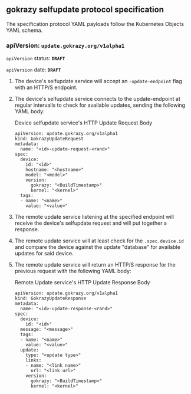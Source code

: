## gokrazy selfupdate protocol specification

The specification protocol YAML payloads follow the Kubernetes Objects YAML schema.

### apiVersion: `update.gokrazy.org/v1alpha1`

`apiVersion` status: **`DRAFT`**

`apiVersion` date: **`DRAFT`**

1) The device's selfupdate service will accept an `-update-endpoint` flag with an HTTP/S endpoint.
1) The device's selfupdate service connects to the update-endpoint at regular intervalls to check for available updates, sending the following YAML body:

    Device selfupdate service's HTTP Update Request Body
    ```
    apiVersion: update.gokrazy.org/v1alpha1
    kind: GokrazyUpdateRequest
    metadata:
      name: "<id>-update-request-<rand>"
    spec:
      device:
        id: "<id>"
        hostname: "<hostname>"
        model: "<model>"
        version:
          gokrazy: "<BuildTimestamp>"
          kernel: "<kernel>"
      tags:
      - name: "<name>"
        value: "<value>"
    ```
1) The remote update service listening at the specified endpoint will receive the device's selfupdate request and will put together a response.
1) The remote update service will at least check for the `.spec.device.id` and compare the device against the update "database" for available updates for said device.
1) The remote update service will return an HTTP/S response for the previous request with the following YAML body:

    Remote Update service's HTTP Update Response Body
    ```
    apiVersion: update.gokrazy.org/v1alpha1
    kind: GokrazyUpdateResponse
    metadata:
      name: "<id>-update-response-<rand>"
    spec:
      device:
        id: "<id>"
      message: "<message>"
      tags:
      - name: "<name>"
        value: "<value>"
      update:
        type: "<update type>"
        links:
        - name: "<link name>"
          url: "<link url>"
        version:
          gokrazy: "<BuildTimestamp>"
          kernel: "<kernel>"
    ```
